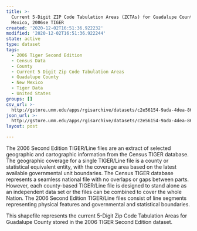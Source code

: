 ```yaml
---
title: >-
  Current 5-Digit ZIP Code Tabulation Areas (ZCTAs) for Guadalupe County, New
  Mexico, 2006se TIGER
created: '2020-12-02T16:51:36.922232'
modified: '2020-12-02T16:51:36.922244'
state: active
type: dataset
tags:
  - 2006 Tiger Second Edition
  - Census Data
  - County
  - Current 5 Digit Zip Code Tabulation Areas
  - Guadalupe County
  - New Mexico
  - Tiger Data
  - United States
groups: []
csv_url: >-
  http://gstore.unm.edu/apps/rgisarchive/datasets/c2e56154-9ada-4dea-8696-e6e091e9c786/tgr2006se_guad_zcta5cu.derived.csv
json_url: >-
  http://gstore.unm.edu/apps/rgisarchive/datasets/c2e56154-9ada-4dea-8696-e6e091e9c786/tgr2006se_guad_zcta5cu.derived.json
layout: post

---
```

The 2006 Second Edition TIGER/Line files are an extract of selected geographic and cartographic information from the Census TIGER database.  The geographic coverage for a single TIGER/Line file is a county or statistical equivalent entity, with the coverage area based on the latest available governmental unit boundaries. The Census TIGER database represents a seamless national file with no overlaps or gaps between parts.  However, each county-based TIGER/Line file is designed to stand alone as an independent data set or the files can be combined to cover the whole Nation.  The 2006 Second Edition  TIGER/Line files consist of line segments representing physical features and governmental and statistical boundaries.  

This shapefile represents the current 5-Digit Zip Code Tabulation Areas for Guadalupe County stored in the 2006 TIGER Second Edition dataset.

